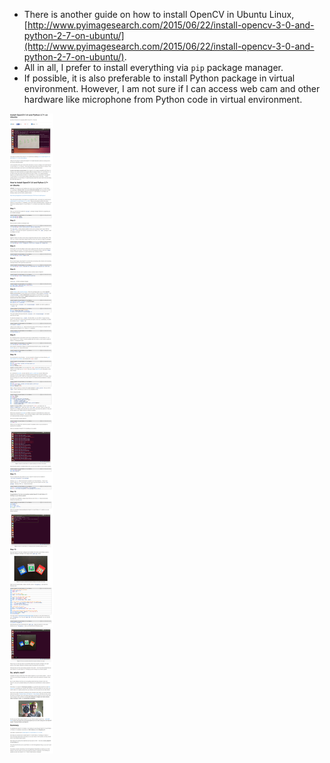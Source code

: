 * There is another guide on how to install OpenCV in Ubuntu Linux, [http://www.pyimagesearch.com/2015/06/22/install-opencv-3-0-and-python-2-7-on-ubuntu/](http://www.pyimagesearch.com/2015/06/22/install-opencv-3-0-and-python-2-7-on-ubuntu/).
* All in all, I prefer to install everything via `pip` package manager.
* If possible, it is also preferable to install Python package in virtual environment. However, I am not sure if I can access web cam and other hardware like microphone from Python code in virtual environment.

![./20161203-1135-gmt+2-installing-opencv-3-in-ubuntu-1.png](./20161203-1135-gmt+2-installing-opencv-3-in-ubuntu-1.png)